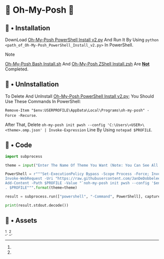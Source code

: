 <!-- # 🔰 Introduction -->
<!-- # 🔰 Introducing -->
<!-- # 🔰 Getting Started -->
# 🔶 Oh-My-Posh 🔶
## 🔹 • Installation
<!-- DownLoad And Run [Oh-My-Posh PowerShell Install.ps1](https://github.com/AspectBruise09/AboutMe/blob/main/Oh-My-Posh%20PowerShell%20Install.ps1) -->
DownLoad [Oh-My-Posh PowerShell Install v2.py](https://github.com/AspectBruise09/AboutMe/blob/main/Oh-My-Posh%20PowerShell%20Install%20v2.py) And Run It By Using `python <path_of_Oh-My-Posh_PowerShell_Install_v2.py>` In PowerShell.
> [!Note]
> [Oh-My-Posh Bash Install.sh](https://github.com/AspectBruise09/AboutMe/blob/main/Oh-My-Posh%20Bash%20Install.sh) And [Oh-My-Posh ZShell Install.zsh](https://github.com/AspectBruise09/AboutMe/blob/main/Oh-My-Posh%20ZShell%20Install.zsh) Are <ins>**Not**</ins> Completed.
## 🔹 • UnInstallation
To Delete And UnInstall [Oh-My-Posh PowerShell Install v2.py](https://github.com/AspectBruise09/AboutMe/blob/main/Oh-My-Posh%20PowerShell%20Install%20v2.py); You Should Use These Commands In PowerShell:

`Remove-Item "$env:USERPROFILE\AppData\Local\Programs\oh-my-posh" -Force -Recurse`.

After That, Delete `oh-my-posh init pwsh --config 'C:\Users\<USER>\<theme>.omp.json' | Invoke-Expression` Line By Using `notepad $PROFILE`.
## 🔹 • Code
```py
import subprocess

theme = input("Enter The Name Of Theme You Want (Note: You Can See All Themes In https://ohmyposh.dev/docs/themes). : --> ")

PowerShell = r"""Set-ExecutionPolicy Bypass -Scope Process -Force; Invoke-Expression ((New-Object System.Net.WebClient).DownloadString('https://ohmyposh.dev/install.ps1'))
Invoke-WebRequest -Uri "https://raw.githubusercontent.com/JanDeDobbeleer/oh-my-posh/main/themes/{theme}.omp.json" -OutFile "$env:USERPROFILE\{theme}.omp.json"
Add-Content -Path $PROFILE -Value "`noh-my-posh init pwsh --config '$env:USERPROFILE\{theme}.omp.json' | Invoke-Expression"
. $PROFILE""".format(theme=theme)

result = subprocess.run(["powershell", "-Command", PowerShell], capture_output=True)

print(result.stdout.decode())
```
## 🔹 • Assets
[^1].
[^2].

[^1]:
[^2]:
